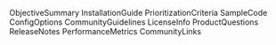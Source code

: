 ObjectiveSummary
InstallationGuide
PrioritizationCriteria
SampleCode
ConfigOptions
CommunityGuidelines
LicenseInfo
ProductQuestions
ReleaseNotes
PerformanceMetrics
CommunityLinks
